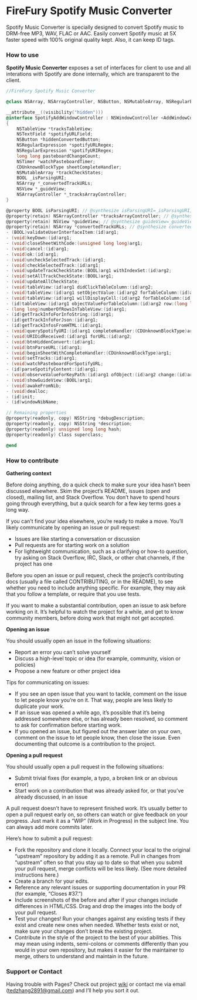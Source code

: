 # FireFury Spotify Music Converter

Spotify Music Converter is specially designed to convert Spotify music to DRM-free MP3, WAV, FLAC or AAC. Easily convert Spotify music at 5X faster speed with 100% original quality kept. Also, it can keep ID tags.

### How to use

**Spotify Music Converter** exposes a set of interfaces for client to use and all interations with Spotify are done internally, which are transparent to the client.

```objectivec
//FireFury Spotify Music Converter

@class NSArray, NSArrayController, NSButton, NSMutableArray, NSRegularExpression, NSString, NSTableView, NSTextField, NSTimer, NSView;

__attribute__((visibility("hidden")))
@interface SpotifyAddWindowController : NSWindowController <AddWindowControllerProtocol, DropViewDelegate>
{
    NSTableView *tracksTableView;
    NSTextField *spotifyURLField;
    NSButton *hiddenConvertedButton;
    NSRegularExpression *spotifyURLRegex;
    NSRegularExpression *spotifyURIRegex;
    long long pasteboardChangeCount;
    NSTimer *watchPasteboardTimer;
    CDUnknownBlockType sheetCompleteHandler;
    NSMutableArray *trackCheckStates;
    BOOL _isParsingURI;
    NSArray *_convertedTrackURLs;
    NSView *_guideView;
    NSArrayController *_tracksArrayController;
}

@property BOOL isParsingURI; // @synthesize isParsingURI=_isParsingURI;
@property(retain) NSArrayController *tracksArrayController; // @synthesize tracksArrayController=_tracksArrayController;
@property(retain) NSView *guideView; // @synthesize guideView=_guideView;
@property(retain) NSArray *convertedTrackURLs; // @synthesize convertedTrackURLs=_convertedTrackURLs;
- (BOOL)validateUserInterfaceItem:(id)arg1;
- (void)keyDown:(id)arg1;
- (void)closeSheetWithCode:(unsigned long long)arg1;
- (void)cancel:(id)arg1;
- (void)ok:(id)arg1;
- (void)uncheckSelectedTrack:(id)arg1;
- (void)checkSelectedTrack:(id)arg1;
- (void)updateTrackCheckState:(BOOL)arg1 withIndexSet:(id)arg2;
- (void)setAllTrackCheckState:(BOOL)arg1;
- (void)updateAllCheckState;
- (void)tableView:(id)arg1 didClickTableColumn:(id)arg2;
- (void)tableView:(id)arg1 setObjectValue:(id)arg2 forTableColumn:(id)arg3 row:(long long)arg4;
- (void)tableView:(id)arg1 willDisplayCell:(id)arg2 forTableColumn:(id)arg3 row:(long long)arg4;
- (id)tableView:(id)arg1 objectValueForTableColumn:(id)arg2 row:(long long)arg3;
- (long long)numberOfRowsInTableView:(id)arg1;
- (id)getTrackInfoForInfoString:(id)arg1;
- (id)getTrackInfoForJson:(id)arg1;
- (id)getTrackInfosFromHTML:(id)arg1;
- (void)querySpotifyURI:(id)arg1 completeHandler:(CDUnknownBlockType)arg2;
- (void)URIDidReceived:(id)arg1 forURL:(id)arg2;
- (void)btnHiddenConvert:(id)arg1;
- (void)btnParseURL:(id)arg1;
- (void)beginSheetWithCompleteHandler:(CDUnknownBlockType)arg1;
- (void)setTracks:(id)arg1;
- (void)watchPasteboardForSpotifyURL;
- (id)parseSpotifyContent:(id)arg1;
- (void)observeValueForKeyPath:(id)arg1 ofObject:(id)arg2 change:(id)arg3 context:(void *)arg4;
- (void)showGuideView:(BOOL)arg1;
- (void)awakeFromNib;
- (void)dealloc;
- (id)init;
- (id)windowNibName;

// Remaining properties
@property(readonly, copy) NSString *debugDescription;
@property(readonly, copy) NSString *description;
@property(readonly) unsigned long long hash;
@property(readonly) Class superclass;

@end


```

### How to contribute

**Gathering context**

Before doing anything, do a quick check to make sure your idea hasn’t been discussed elsewhere. Skim the project’s README, issues (open and closed), mailing list, and Stack Overflow. You don’t have to spend hours going through everything, but a quick search for a few key terms goes a long way.

If you can’t find your idea elsewhere, you’re ready to make a move. You’ll likely communicate by opening an issue or pull request:

* Issues are like starting a conversation or discussion
* Pull requests are for starting work on a solution
* For lightweight communication, such as a clarifying or how-to question, try asking on Stack Overflow, IRC, Slack, or other chat channels, if the project has one

Before you open an issue or pull request, check the project’s contributing docs (usually a file called CONTRIBUTING, or in the README), to see whether you need to include anything specific. For example, they may ask that you follow a template, or require that you use tests.

If you want to make a substantial contribution, open an issue to ask before working on it. It’s helpful to watch the project for a while, and get to know community members, before doing work that might not get accepted.

**Opening an issue**

You should usually open an issue in the following situations:

* Report an error you can’t solve yourself
* Discuss a high-level topic or idea (for example, community, vision or policies)
* Propose a new feature or other project idea

Tips for communicating on issues:

* If you see an open issue that you want to tackle, comment on the issue to let people know you’re on it. That way, people are less likely to duplicate your work.
* If an issue was opened a while ago, it’s possible that it’s being addressed somewhere else, or has already been resolved, so comment to ask for confirmation before starting work.
* If you opened an issue, but figured out the answer later on your own, comment on the issue to let people know, then close the issue. Even documenting that outcome is a contribution to the project.

**Opening a pull request**

You should usually open a pull request in the following situations:

* Submit trivial fixes (for example, a typo, a broken link or an obvious error)
* Start work on a contribution that was already asked for, or that you’ve already discussed, in an issue

A pull request doesn’t have to represent finished work. It’s usually better to open a pull request early on, so others can watch or give feedback on your progress. Just mark it as a “WIP” (Work in Progress) in the subject line. You can always add more commits later.

Here’s how to submit a pull request:

* Fork the repository and clone it locally. Connect your local to the original “upstream” repository by adding it as a remote. Pull in changes from “upstream” often so that you stay up to date so that when you submit your pull request, merge conflicts will be less likely. (See more detailed instructions here.)
* Create a branch for your edits.
* Reference any relevant issues or supporting documentation in your PR (for example, “Closes #37.”)
* Include screenshots of the before and after if your changes include differences in HTML/CSS. Drag and drop the images into the body of your pull request.
* Test your changes! Run your changes against any existing tests if they exist and create new ones when needed. Whether tests exist or not, make sure your changes don’t break the existing project.
* Contribute in the style of the project to the best of your abilities. This may mean using indents, semi-colons or comments differently than you would in your own repository, but makes it easier for the maintainer to merge, others to understand and maintain in the future.

### Support or Contact

Having trouble with Pages? Check out project [wiki](https://bitbucket.org/tedzhang2891/firefury-soptify-music-converter/wiki/Home) or contact me via email (tedzhang2891@gmail.com) and I’ll help you sort it out.
